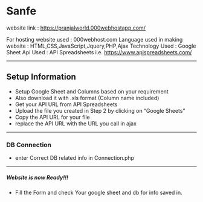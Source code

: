 # Sanfe
website link : https://pranjalworld.000webhostapp.com/

For hosting website used : 000webhost.com
Language used in making website : HTML,CSS,JavaScript,Jquery,PHP,Ajax
Technology Used : Google Sheet
Api Used : API Spreadsheets i.e. https://www.apispreadsheets.com/
_______________________________________________________________________

## Setup Information
* Setup Google Sheet and Columns based on your requirement
* Also download it with .xls format (Column name included)
* Get your API URL from API Spreadsheets
* Upload the file you created in Step 2 by clicking on “Google Sheets”
* Copy the API URL for your file
* replace the API URL with the URL you call in ajax

_______________________________________________________________________

### DB Connection
* enter Correct DB related info in Connection.php

________________________________________________________________________

##### Website is now Ready!!!
* Fill the Form and check Your google sheet and db for info saved in.
